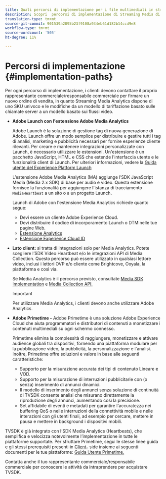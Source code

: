 ```yaml
---
title: Quali percorsi di implementazione per i file multimediali in streaming sono disponibili?
description: Scopri  percorsi di implementazione di Streaming Media di Adobe, incluso  lancio del Adobe.
translation-type: tm+mt
source-git-commit: 901539a2095b23f9108a934eb61d182b14ccd9e8
workflow-type: tm+mt
source-wordcount: '505'
ht-degree: 11%

---
```



# Percorsi di implementazione {#implementation-paths}

Per ogni percorso di implementazione, i clienti devono contattare il proprio rappresentante commerciale/responsabile commerciale per firmare un nuovo ordine di vendita, in quanto Streaming Media Analytics dispone di uno SKU univoco e le modifiche da un modello di tariffazione basato sulle chiamate server a un modello basato sui flussi video.

* **Adobe Launch con l&#39;estensione  Adobe Media Analytics**

    Adobe Launch è la soluzione di gestione tag di nuova generazione di  Adobe. Launch offre un modo semplice per distribuire e gestire tutti i tag di analisi, marketing e pubblicità necessari per fornire esperienze cliente rilevanti. Per creare e mantenere integrazioni personalizzate con Launch, è necessario utilizzare le estensioni. Un&#39;estensione è un pacchetto JavaScript, HTML e CSS che estende l&#39;interfaccia utente e le funzionalità client di Launch. Per ulteriori informazioni, vedere la [Guida utente del Experience Platform Launch](https://docs.adobe.com/content/help/it-IT/launch/using/overview.html)

   L’estensione  Adobe Media Analytics (MA) aggiunge l’SDK JavaScript Media (Media 2.x SDK) di base per audio e video. Questa estensione fornisce la funzionalità per aggiungere l&#39;istanza di tracciamento `MediaHeartbeat` a un sito o a un progetto Launch.

    Launch di Adobe con l&#39;estensione Media Analytics richiede quanto segue:
   * Devi essere un cliente Adobe Experience Cloud.
   * Devi distribuire il codice di incorporamento Launch o DTM nelle tue pagine Web.
   * [Estensione Analytics](https://docs.adobe.com/content/help/it-IT/launch/using/extensions-ref/adobe-extension/analytics-extension/overview.html)
   * [Estensione Experience Cloud ID](https://docs.adobe.com/content/help/it-IT/launch/using/extensions-ref/adobe-extension/id-service-extension/overview.html)


* **Lato client:** si tratta di integrazioni solo per Media Analytics. Potete scegliere l’SDK Video Heartbeat e/o le integrazioni API di Media Collection. Questo percorso può essere utilizzato in qualsiasi lettore video, inclusi i lettori OVP e/o cliente come Brightcove, Ooyala, la piattaforma e così via.

   Se Media Analytics è il percorso previsto, consultate [Media SDK Implementation](/help/sdk-implement/setup/setup-overview.md) e [Media Collection API.](/help/media-collection-api/mc-api-overview.md)

   >[!IMPORTANT]
   >
   >Per utilizzare Media Analytics, i clienti devono anche utilizzare  Adobe Analytics.

* **Adobe Primetime -**  Adobe Primetime è una soluzione Adobe Experience Cloud che aiuta programmatori e distributori di contenuti a monetizzare i contenuti multimediali su ogni schermo connesso.

   Primetime elimina la complessità di raggiungere, monetizzare e attivare audience globali tra dispositivi, fornendo una piattaforma modulare per la pubblicazione video, la pubblicità, la personalizzazione e l&#39;analisi. Inoltre, Primetime offre soluzioni e valore in base alle seguenti caratteristiche:

   * Supporto per la misurazione accurata dei tipi di contenuto Lineare e VOD.
   * Supporto per la misurazione di interruzioni pubblicitarie con (o senza) inserimento di annunci dinamici.
   * Il modello di inserimento degli annunci senza soluzione di continuità di TVSDK consente analisi che misurano direttamente la riproduzione degli annunci, aumentando così la precisione.
   * Set affidabile di eventi e metadati per garantire l&#39;accuratezza nei buffering QoS o nelle interruzioni della connettività mobile e nelle interazioni con gli utenti finali, ad esempio per cercare, mettere in pausa e mettere in background i dispositivi mobili.

<!--
   * Integrated support for Nielsen DTVR (linear) with ID3 metadata and DCR with CMS metadata.
-->

TVSDK è già integrato con l’SDK Media Analytics (Heartbeats), che semplifica e velocizza notevolmente l’implementazione in tutte le piattaforme supportate. <!--Primetime also supports the partnership with Nielsen.--> Per sfruttare Primetime, segui le stesse linee guida e gli stessi prerequisiti presenti in  [Client-](/help/intro-to-ava/implementation-paths/client-side-path.md) side insieme ai seguenti documenti per le tue piattaforme:  [Guida Utente Primetime.](https://helpx.adobe.com/it/primetime/user-guide.html)

Contatta anche il tuo rappresentante commerciale/responsabile commerciale per conoscere le attività da intraprendere per acquistare TVSDK.
